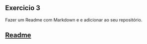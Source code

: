 ## Exercicio 3
Fazer um Readme com Markdown e e adicionar ao seu repositório.

[Readme](https://github.com/VictorHCassiano/Trilha-data-analytics/blob/main/README.md)
---